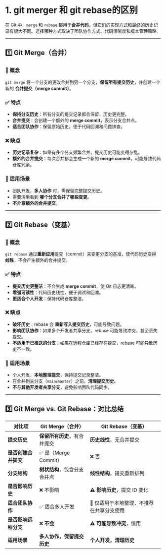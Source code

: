
# 1. git merger 和 git rebase的区别

在 Git 中，`merge` 和 `rebase` 都用于**合并代码**，但它们的实现方式和最终的历史记录有很大不同。选择哪种方式取决于团队协作方式、代码清晰度和版本管理策略。

---

## **1️⃣ Git Merge（合并）**

### **📌 概念**

`git merge` 将一个分支的更改合并到另一个分支，**保留所有提交历史**，并创建一个新的 **合并提交（merge commit）**。

### **✅ 特点**

- **保持分支历史**：所有分支的提交记录都会保留，历史更完整。
- **合并提交**：会创建一个额外的 **merge commit**，表示分支合并点。
- **适合团队协作**：保留原始历史，便于代码回溯和问题排查。

### **❌ 缺点**

- **历史记录复杂**：如果有多个分支频繁合并，提交历史可能变得杂乱。
- **额外的合并提交**：每次合并都会生成一个新的 **merge commit**，可能导致代码仓库冗余。

### **📌 适用场景**

- 团队开发，**多人协作** 时，需保留完整提交历史。
- 需要清晰看到 **哪个分支合并了哪些变更**。
- **不介意额外的合并提交**。

---

## **2️⃣ Git Rebase（变基）**

### **📌 概念**

`git rebase` 通过**重新应用**提交（commit）来变更分支的基准，使代码历史变得 **线性**，不会产生额外的合并提交。

### **✅ 特点**

- **提交历史更整洁**：不会生成 **merge commit**，使 Git 日志更清晰。
- **增强可读性**：代码历史线性，便于调试和回溯。
- **更适合个人开发**：保持代码仓库整洁。

### **❌ 缺点**

- **破坏历史**：rebase 会 **重新写入提交历史**，可能导致问题。
- **影响团队协作**：如果多个开发者共享分支，rebase 可能导致冲突，甚至丢失提交。
- **不适用于已推送的分支**：如果在远程仓库已经存在提交，rebase 可能导致历史不一致。

### **📌 适用场景**

- 个人开发，**本地整理提交**，保持提交记录整洁。
- 在合并到主分支（`main`/`master`）之前，**清理提交历史**。
- **不与其他开发者共享分支**，避免影响团队代码同步。

---

## **3️⃣ Git Merge vs. Git Rebase：对比总结**

|**对比项**|**Git Merge（合并）**|**Git Rebase（变基）**|
|---|---|---|
|**提交历史**|**保留所有历史**，有合并提交|**历史线性**，无合并提交|
|**是否创建合并提交**|✅ 是（Merge Commit）|❌ 否|
|**分支结构**|**树状结构**，包含分支合并点|**线性结构**，提交重新排列|
|**是否影响历史**|❌ 不影响|⚠️ **影响历史**，提交 ID 变化|
|**适合团队协作**|✅ 适合多人开发|🚨 仅适用于本地整理，不推荐在共享分支使用|
|**是否影响远程分支**|❌ **不会**|⚠️ **可能导致冲突**，慎用|
|**适用场景**|**多人协作，保留提交历史**|**个人开发，清理历史**|
